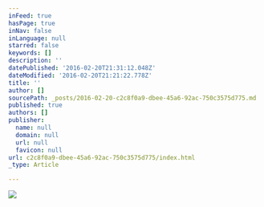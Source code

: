 ```yaml
---
inFeed: true
hasPage: true
inNav: false
inLanguage: null
starred: false
keywords: []
description: ''
datePublished: '2016-02-20T21:31:12.048Z'
dateModified: '2016-02-20T21:21:22.778Z'
title: ''
author: []
sourcePath: _posts/2016-02-20-c2c8f0a9-dbee-45a6-92ac-750c3575d775.md
published: true
authors: []
publisher:
  name: null
  domain: null
  url: null
  favicon: null
url: c2c8f0a9-dbee-45a6-92ac-750c3575d775/index.html
_type: Article

---
```

![](https://the-grid-user-content.s3-us-west-2.amazonaws.com/6f8830e6-1e9a-45f8-bc06-254b4c5dbaef.png)